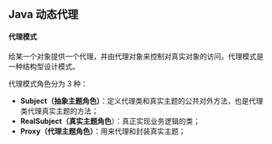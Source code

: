 ## Java 动态代理

#### 代理模式

给某一个对象提供一个代理，并由代理对象来控制对真实对象的访问。代理模式是一种结构型设计模式。

代理模式角色分为 3 种：

- **Subject（抽象主题角色）**：定义代理类和真实主题的公共对外方法，也是代理类代理真实主题的方法；
- **RealSubject（真实主题角色**）：真正实现业务逻辑的类；
- **Proxy（代理主题角色）**：用来代理和封装真实主题；

